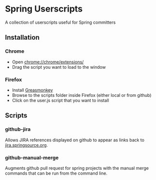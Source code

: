 # Spring Userscripts #
A collection of userscripts useful for Spring committers

## Installation ##
### Chrome ###
* Open [chrome://chrome/extensions/](chrome://chrome/extensions/)
* Drag the script you want to load to the window

### Firefox ###
* Install [Greasmonkey](https://addons.mozilla.org/en-US/firefox/addon/greasemonkey/)
* Browse to the scripts folder inside Firefox (either local or from github)
* Click on the user.js script that you want to install

## Scripts ##
### github-jira ###
Allows JIRA references displayed on github to appear as links back to [jira.springsource.org](http://jira.springsource.org).
### github-manual-merge ###
Augments github pull request for spring projects with the manual merge commands that can be run from the command line.

